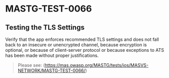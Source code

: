 #  MASTG-TEST-0066

## Testing the TLS Settings

Verify that the app enforces recommended TLS settings and does not fall back to an insecure or unencrypted channel, because encryption is optional, or because of client-server protocol or because exceptions to ATS has been made without proper justifications.

> Please see: (https://mas.owasp.org/MASTG/tests/ios/MASVS-NETWORK/MASTG-TEST-0066/)